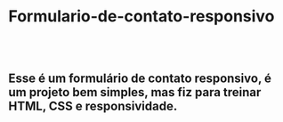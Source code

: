 <h1>Formulario-de-contato-responsivo</h1>
<br>
<br>
<h2>Esse é um formulário de contato responsivo, é um projeto bem simples, mas fiz para treinar HTML, CSS e responsividade.</h2>
